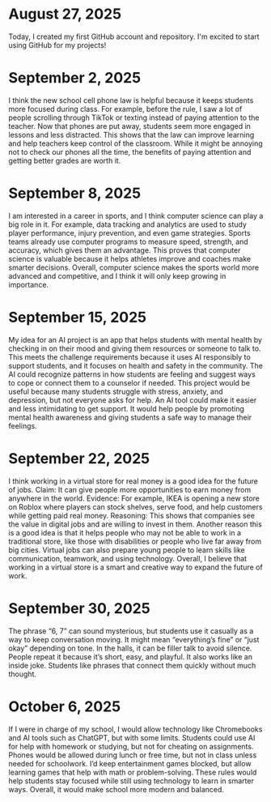 # August 27, 2025
Today, I created my first GitHub account and repository. I'm excited to start using GitHub for my projects!

# September 2, 2025
I think the new school cell phone law is helpful because it keeps students more focused during class. For example, before the rule, I saw a lot of people scrolling through TikTok or texting instead of paying attention to the teacher. Now that phones are put away, students seem more engaged in lessons and less distracted. This shows that the law can improve learning and help teachers keep control of the classroom. While it might be annoying not to check our phones all the time, the benefits of paying attention and getting better grades are worth it.

# September 8, 2025
I am interested in a career in sports, and I think computer science can play a big role in it. For example, data tracking and analytics are used to study player performance, injury prevention, and even game strategies. Sports teams already use computer programs to measure speed, strength, and accuracy, which gives them an advantage. This proves that computer science is valuable because it helps athletes improve and coaches make smarter decisions. Overall, computer science makes the sports world more advanced and competitive, and I think it will only keep growing in importance.

# September 15, 2025
My idea for an AI project is an app that helps students with mental health by checking in on their mood and giving them resources or someone to talk to. This meets the challenge requirements because it uses AI responsibly to support students, and it focuses on health and safety in the community. The AI could recognize patterns in how students are feeling and suggest ways to cope or connect them to a counselor if needed. This project would be useful because many students struggle with stress, anxiety, and depression, but not everyone asks for help. An AI tool could make it easier and less intimidating to get support. It would help people by promoting mental health awareness and giving students a safe way to manage their feelings.

# September 22, 2025
I think working in a virtual store for real money is a good idea for the future of jobs. Claim: It can give people more opportunities to earn money from anywhere in the world. Evidence: For example, IKEA is opening a new store on Roblox where players can stock shelves, serve food, and help customers while getting paid real money. Reasoning: This shows that companies see the value in digital jobs and are willing to invest in them. Another reason this is a good idea is that it helps people who may not be able to work in a traditional store, like those with disabilities or people who live far away from big cities. Virtual jobs can also prepare young people to learn skills like communication, teamwork, and using technology. Overall, I believe that working in a virtual store is a smart and creative way to expand the future of work.

# September 30, 2025
The phrase “6, 7” can sound mysterious, but students use it casually as a way to keep conversation moving. It might mean “everything’s fine” or “just okay” depending on tone. In the halls, it can be filler talk to avoid silence. People repeat it because it’s short, easy, and playful. It also works like an inside joke. Students like phrases that connect them quickly without much thought.

# October 6, 2025
If I were in charge of my school, I would allow technology like Chromebooks and AI tools such as ChatGPT, but with some limits. Students could use AI for help with homework or studying, but not for cheating on assignments. Phones would be allowed during lunch or free time, but not in class unless needed for schoolwork. I’d keep entertainment games blocked, but allow learning games that help with math or problem-solving. These rules would help students stay focused while still using technology to learn in smarter ways. Overall, it would make school more modern and balanced.
